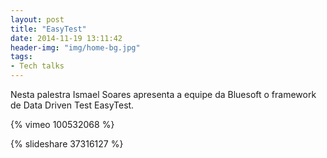 ```yaml
---
layout: post
title: "EasyTest" 
date: 2014-11-19 13:11:42
header-img: "img/home-bg.jpg"
tags: 
- Tech talks
---
```

Nesta palestra Ismael Soares apresenta a equipe da Bluesoft o framework de Data Driven Test EasyTest.

{% vimeo 100532068 %}

{% slideshare 37316127 %} 
<br>